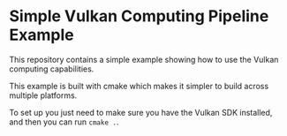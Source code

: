 # Simple Vulkan Computing Pipeline Example

This repository contains a simple example showing how to use the Vulkan computing capabilities.

This example is built with cmake which makes it simpler to build across multiple platforms.

To set up you just need to make sure you have the Vulkan SDK installed, and then you can run `cmake .`.

